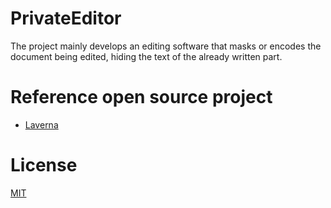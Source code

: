 # PrivateEditor
The project mainly develops an editing software that masks or encodes the document being edited, hiding the text of the already written part.  

# Reference open source project  
- [Laverna](https://github.com/Laverna/laverna)  


# License  
[MIT](./LICENSE)
